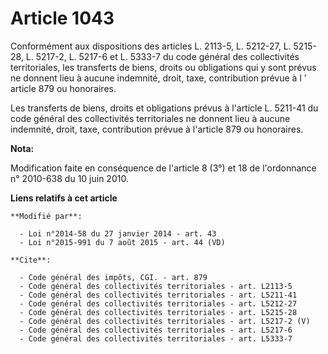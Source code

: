 # Article 1043

Conformément aux dispositions des articles L. 2113-5, L. 5212-27, L. 5215-28, L. 5217-2, L. 5217-6 et L. 5333-7 du code
général des collectivités territoriales, les transferts de biens, droits ou obligations qui y sont prévus ne donnent lieu à
aucune indemnité, droit, taxe, contribution prévue à l ’ article 879 ou honoraires. 

Les transferts de biens, droits et obligations prévus à l'article L. 5211-41 du code général des collectivités territoriales
ne donnent lieu à aucune indemnité, droit, taxe, contribution prévue à l'article 879 ou honoraires.

**Nota:**

Modification faite en conséquence de l'article 8 (3°) et 18 de l'ordonnance n° 2010-638 du 10 juin 2010.

**Liens relatifs à cet article**

	**Modifié par**:

	  - Loi n°2014-58 du 27 janvier 2014 - art. 43
	  - Loi n°2015-991 du 7 août 2015 - art. 44 (VD)

	**Cite**:

	  - Code général des impôts, CGI. - art. 879
	  - Code général des collectivités territoriales - art. L2113-5
	  - Code général des collectivités territoriales - art. L5211-41
	  - Code général des collectivités territoriales - art. L5212-27
	  - Code général des collectivités territoriales - art. L5215-28
	  - Code général des collectivités territoriales - art. L5217-2 (V)
	  - Code général des collectivités territoriales - art. L5217-6
	  - Code général des collectivités territoriales - art. L5333-7
